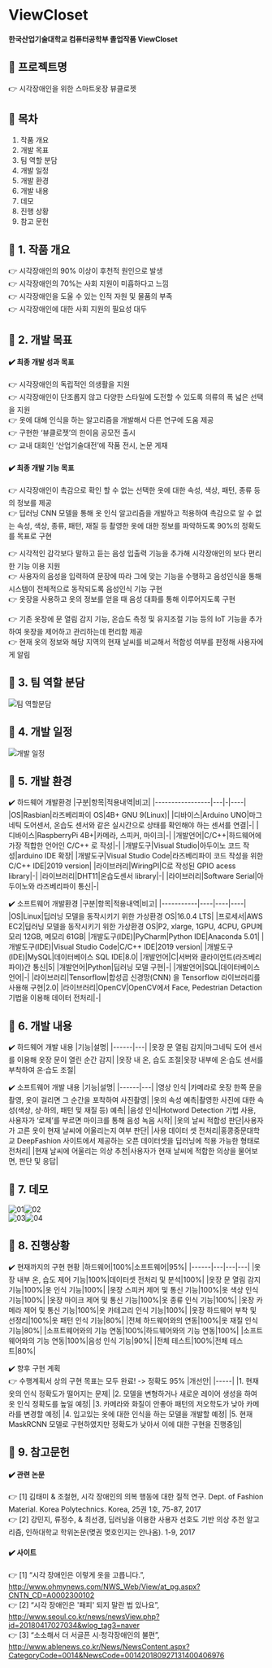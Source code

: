 # ViewCloset
#### 한국산업기술대학교 컴퓨터공학부 졸업작품 ViewCloset
## 🌈 프로젝트명
👉 시각장애인을 위한 스마트옷장 뷰클로젯
## 🌈 목차
1. 작품 개요
2. 개발 목표
3. 팀 역할 분담  
4. 개발 일정  
5. 개발 환경
6. 개발 내용
7. 데모
8. 진행 상황
9. 참고 문헌
## 🌈 1. 작품 개요
👉 시각장애인의 90% 이상이 후천적 원인으로 발생  
👉 시각장애인의 70%는 사회 지원이 미흡하다고 느낌  
👉 시각장애인을 도울 수 있는 인적 자원 및 물품의 부족  
👉 시각장애인에 대한 사회 지원의 필요성 대두  
## 🌈 2. 개발 목표
#### ✔️ 최종 개발 성과 목표  
👉 시각장애인의 독립적인 의생활을 지원  
👉 시각장애인이 단조롭지 않고 다양한 스타일에 도전할 수 있도록 의류의 폭 넓은 선택을 지원  
👉 옷에 대해 인식을 하는 알고리즘을 개발해서 다른 연구에 도움 제공  
👉 구현한 ‘뷰클로젯’의 한이음 공모전 출시   
👉 교내 대회인 ‘산업기술대전’에 작품 전시, 논문 게재   
#### ✔️ 최종 개발 기능 목표  
👉 시각장애인이 촉감으로 확인 할 수 없는 선택한 옷에 대한 속성, 색상, 패턴, 종류 등의 정보를 제공  
👉 딥러닝 CNN 모델을 통해 옷 인식 알고리즘을 개발하고 적용하여 촉감으로 알 수 없는 속성, 색상, 종류, 패턴, 재질 등 촬영한 옷에 대한 정보를 파악하도록 90%의 정확도를 목표로 구현
  
  
👉 시각적인 감각보다 말하고 듣는 음성 입출력 기능을 추가해 시각장애인의 보다 편리한 기능 이용 지원  
👉 사용자의 음성을 입력하여 문장에 따라 그에 맞는 기능을 수행하고 음성인식을 통해 시스템이 전체적으로 동작되도록 음성인식 기능 구현   
👉 옷장을 사용하고 옷의 정보를 얻을 때 음성 대화를 통해 이루어지도록 구현
  
  
👉 기존 옷장에 문 열림 감지 기능, 온습도 측정 및 유지조절 기능 등의 IoT 기능을 추가하여 옷장을 제어하고 관리하는데 편리함 제공  
👉 현재 옷의 정보와 해당 지역의 현재 날씨를 비교해서 적합성 여부를 판정해 사용자에게 알림  
## 🌈 3. 팀 역할 분담
![팀 역할분담](https://user-images.githubusercontent.com/57427548/90662120-edb66180-e282-11ea-82a4-0747c6721e3a.PNG)  
## 🌈 4. 개발 일정
![개발 일정](https://user-images.githubusercontent.com/57427548/90662137-f444d900-e282-11ea-93fb-f0a3f9e89ae7.PNG)  
## 🌈 5. 개발 환경
✔️ 하드웨어 개발환경
|구분|항목|적용내역|비고|
|-----------------|---|-|----|
|OS|Rasbian|라즈베리파이 OS|4B+ GNU 9(Linux)|
|디바이스|Arduino UNO|마그네틱 도어센서, 온습도 센서와 같은 실시간으로 상태를 확인해야 하는 센서를 연결|-|
|디바이스|RaspberryPi 4B+|카메라, 스피커, 마이크|-|
|개발언어|C/C++|하드웨어에 가장 적합한 언어인 C/C++ 로 작성|-|
|개발도구|Visual Studio|아두이노 코드 작성|arduino IDE 확장|
|개발도구|Visual Studio Code|라즈베리파이 코드 작성을 위한 C/C++ IDE|2019 version|
|라이브러리|WiringPI|C로 작성된 GPIO acess library|-|
|라이브러리|DHT11|온습도센서 library|-|
|라이브러리|Software Serial|아두이노와 라즈베리파이 통신|-|
  
   
✔️ 소프트웨어 개발환경
|구분|항목|적용내역|비고|
|-----------|----|----|----|
|OS|Linux|딥러닝 모델을 동작시키기 위한 가상환경 OS|16.0.4 LTS|
|프로세서|AWS EC2|딥러닝 모델을 동작시키기 위한 가상환경 OS|P2, xlarge, 1GPU, 4CPU, GPU메모리 12GB, 메모리 61GB|
|개발도구(IDE)|PyCharm|Python IDE|Anaconda 5.01|
|개발도구(IDE)|Visual Studio Code|C/C++ IDE|2019 version|
|개발도구(IDE)|MySQL|데이터베이스 SQL IDE|8.0|
|개발언어|C|서버와 클라이언트(라즈베리파이)간 통신|5|
|개발언어|Python|딥러닝 모델 구현|-|
|개발언어|SQL|데이터베이스 언어|-|
|라이브러리|Tensorflow|합성곱 신경망(CNN) 을 Tensorflow 라이브러리를 사용해 구현|2.0|
|라이브러리|OpenCV|OpenCV에서 Face, Pedestrian Detaction 기법을 이용해 데이터 전처리|-|

## 🌈 6. 개발 내용
✔️ 하드웨어 개발 내용
|기능|설명|
|------|---|
|옷장 문 열림 감지|마그네틱 도어 센서를 이용해 옷장 문이 열린 순간 감지|
|옷장 내 온, 습도 조절|옷장 내부에 온·습도 센서를 부착하여 온·습도 조절|

✔️ 소프트웨어 개발 내용
|기능|설명|
|------|---|
|영상 인식 |카메라로 옷장 한쪽 문을 촬영, 옷이 걸리면 그 순간을 포착하여 사진촬영|
|옷의 속성 예측|촬영한 사진에 대한 속성(색상, 상·하의, 패턴 및 재질 등) 예측|
|음성 인식|Hotword Detection 기법 사용, 사용자가 ‘로제’를 부르면 마이크를 통해 음성 녹음 시작|
|옷의 날씨 적합성 판단|사용자가 고른 옷이 현재 날씨에 어울리는지 여부 판단|
|사용 데이터 셋 전처리|홍콩중문대학교 DeepFashion 사이트에서 제공하는 오픈 데이터셋을 딥러닝에 적용 가능한 형태로 전처리|
|현재 날씨에 어울리는 의상 추천|사용자가 현재 날씨에 적합한 의상을 물어보면, 판단 및 응답|
## 🌈 7. 데모
![01](https://user-images.githubusercontent.com/57427548/90488853-77790880-e177-11ea-9ea3-e54066d3071b.png)![02](https://user-images.githubusercontent.com/57427548/90488901-8b246f00-e177-11ea-8c95-984f2f11b027.PNG)  
![03](https://user-images.githubusercontent.com/57427548/90488929-95466d80-e177-11ea-8c9a-1d41dfe34796.PNG)![04](https://user-images.githubusercontent.com/57427548/90488946-9b3c4e80-e177-11ea-9c15-5546675ca633.PNG)  
## 🌈 8. 진행상황
✔️ 현재까지의 구현 현황
|하드웨어|100%|소프트웨어|95%|
|------|---|---|---|
|옷장 내부 온, 습도 제어 기능|100%|데이터셋 전처리 및 분석|100%|
|옷장 문 열림 감지 기능|100%|옷 인식 기능|100%|
|옷장 스피커 제어 및 통신 기능|100%|옷 색상 인식 기능|100%|
|옷장 마이크 제어 및 통신 기능|100%|옷 종류 인식 기능|100%|
|옷장 카메라 제어 및 통신 기능|100%|옷 카테고리 인식 기능|100%|
|옷장 하드웨어 부착 및 선정리|100%|옷 패턴 인식 기능|80%|
|전체 하드웨어와의 연동|100%|옷 재질 인식 기능|80%|
|소프트웨어와의 기능 연동|100%|하드웨어와의 기능 연동|100%|
|소프트웨어와의 기능 연동|100%|음성 인식 기능|90%|
|전체 테스트|100%|전체 테스트|80%|  
  
✔️ 향후 구현 계획  
👉 수행계획서 상의 구현 목표는 모두 완료! -> 정확도 95%
|개선안|
|-----|
|1. 현재 옷의 인식 정확도가 떨어지는 문제|
|2. 모델을 변형하거나 새로운 레이어 생성을 하여 옷 인식 정확도를 높일 예정|
|3. 카메라와 화질이 안좋아 패턴의 저오학도가 낮아 카메라를 변경할 예정|
|4. 입고있는 옷에 대한 인식을 하는 모델을 개발할 예정|
|5. 현재 MaskRCNN 모델로 구현하였지만 정확도가 낮아서 이에 대한 구현을 진행중임|

## 🌈 9. 참고문헌
#### ✔️ 관련 논문
👉 [1] 김태미 & 조철현, 시각 장애인의 의복 행동에 대한 질적 연구. Dept. of Fashion Material. Korea Polytechnics. Korea, 25권 1호, 75-87, 2017  
👉 [2] 강민지, 류정수, & 최선경, 딥러닝을 이용한 사용자 선호도 기반 의상 추천 알고리즘, 인하대학교 학위논문(몆권 몆호인지는 안나옴). 1-9, 2017  
#### ✔️ 사이트
👉 [1] “시각 장애인은 이렇게 옷을 고릅니다.”, http://www.ohmynews.com/NWS_Web/View/at_pg.aspx?CNTN_CD=A0002300102  
👉 [2] “시각 장애인은 '패피' 되지 말란 법 있나요”, http://www.seoul.co.kr/news/newsView.php?id=20180417027034&wlog_tag3=naver  
👉 [3] “소소해서 더 서글픈 시·청각장애인의 불편”, http://www.ablenews.co.kr/News/NewsContent.aspx?CategoryCode=0014&NewsCode=001420180927131400406976  
